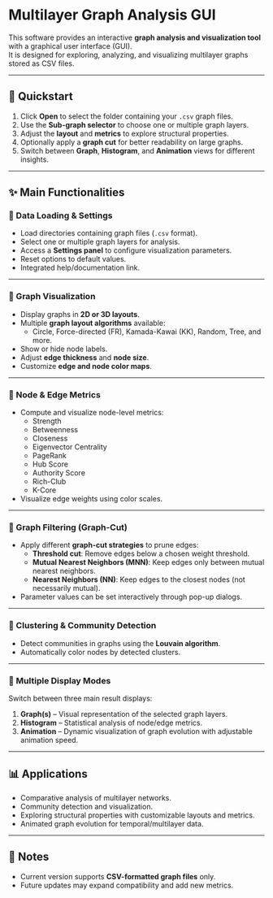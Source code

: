 # Multilayer Graph Analysis GUI

This software provides an interactive **graph analysis and visualization tool** with a graphical user interface (GUI).  
It is designed for exploring, analyzing, and visualizing multilayer graphs stored as CSV files.

---




## 🚀 Quickstart
1. Click **Open** to select the folder containing your `.csv` graph files.  
2. Use the **Sub-graph selector** to choose one or multiple graph layers.  
3. Adjust the **layout** and **metrics** to explore structural properties.  
4. Optionally apply a **graph cut** for better readability on large graphs.  
5. Switch between **Graph**, **Histogram**, and **Animation** views for different insights.
---
## ✨ Main Functionalities

### 🔹 Data Loading & Settings
- Load directories containing graph files (`.csv` format).
- Select one or multiple graph layers for analysis.
- Access a **Settings panel** to configure visualization parameters.
- Reset options to default values.
- Integrated help/documentation link.

---

### 🔹 Graph Visualization
- Display graphs in **2D or 3D layouts**.
- Multiple **graph layout algorithms** available:
  - Circle, Force-directed (FR), Kamada-Kawai (KK), Random, Tree, and more.
- Show or hide node labels.
- Adjust **edge thickness** and **node size**.
- Customize **edge and node color maps**.

---

### 🔹 Node & Edge Metrics
- Compute and visualize node-level metrics:
  - Strength  
  - Betweenness  
  - Closeness  
  - Eigenvector Centrality  
  - PageRank  
  - Hub Score  
  - Authority Score  
  - Rich-Club  
  - K-Core
- Visualize edge weights using color scales.

---

### 🔹 Graph Filtering (Graph-Cut)
- Apply different **graph-cut strategies** to prune edges:
  - **Threshold cut**: Remove edges below a chosen weight threshold.
  - **Mutual Nearest Neighbors (MNN)**: Keep edges only between mutual nearest neighbors.
  - **Nearest Neighbors (NN)**: Keep edges to the closest nodes (not necessarily mutual).
- Parameter values can be set interactively through pop-up dialogs.

---

### 🔹 Clustering & Community Detection
- Detect communities in graphs using the **Louvain algorithm**.
- Automatically color nodes by detected clusters.

---

### 🔹 Multiple Display Modes
Switch between three main result displays:
1. **Graph(s)** – Visual representation of the selected graph layers.  
2. **Histogram** – Statistical analysis of node/edge metrics.  
3. **Animation** – Dynamic visualization of graph evolution with adjustable animation speed.

---

## 📊 Applications
- Comparative analysis of multilayer networks.  
- Community detection and visualization.  
- Exploring structural properties with customizable layouts and metrics.  
- Animated graph evolution for temporal/multilayer data.

---

## 📌 Notes
- Current version supports **CSV-formatted graph files** only.  
- Future updates may expand compatibility and add new metrics.  

